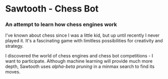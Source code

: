 # Sawtooth - Chess Bot
### An attempt to learn how chess engines work
I've known about chess since I was a little kid, but up until recently I never played it. It's a fascinating game with limitless possibilities for creativity and strategy. 

I discovered the world of chess engines and chess bot competitions - I want to participate. Although machine learning will provide much more depth, Sawtooth uses *alpha-beta pruning* in a minmax search to find its moves.

